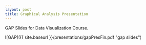```yaml
---
layout: post
title: Graphical Analysis Presentation
---
```


GAP Slides for Data Visualization Course. 

![GAP]({{ site.baseurl }}/presentations/gapPresFin.pdf "gap slides")

